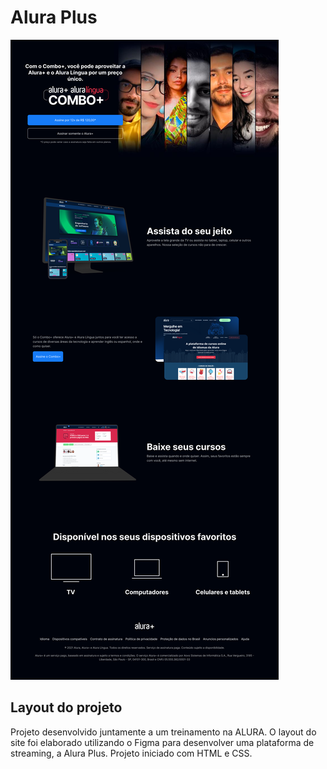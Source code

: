 <h1>Alura Plus</h1>

<img src="assets/figma-alura-plus.png">

<h2>Layout do projeto</h2>

<p> Projeto desenvolvido juntamente a um treinamento na ALURA.
O layout do site foi elaborado utilizando o Figma para desenvolver uma plataforma de streaming, a Alura Plus.
Projeto iniciado com HTML e CSS. </p>